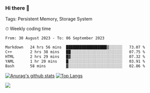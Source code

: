 ### Hi there 👋

Tags: Persistent Memory, Storage System

<!--

[![Anurag's github stats](https://github-readme-stats.vercel.app/api?username=wwyf)](https://github.com/anuraghazra/github-readme-stats)

[![Anurag's github stats](https://github-readme-stats.vercel.app/api?username=wwyf&count_private=true)](https://github.com/anuraghazra/github-readme-stats)


[![Top Langs](https://github-readme-stats.vercel.app/api/top-langs/?username=wwyf&count_private=true&&hide=jupyter%20notebook,html)](https://github.com/anuraghazra/github-readme-stats)



-->


⏱ Weekly coding time

<!--START_SECTION:waka-->

```txt
From: 30 August 2023 - To: 06 September 2023

Markdown   24 hrs 56 mins  ██████████████████▒░░░░░░   73.07 %
C++        2 hrs 38 mins   ██░░░░░░░░░░░░░░░░░░░░░░░   07.75 %
HTML       2 hrs 29 mins   █▓░░░░░░░░░░░░░░░░░░░░░░░   07.32 %
YAML       1 hr 20 mins    █░░░░░░░░░░░░░░░░░░░░░░░░   03.91 %
Bash       58 mins         ▓░░░░░░░░░░░░░░░░░░░░░░░░   02.86 %
```

<!--END_SECTION:waka-->



[![Anurag's github stats](https://github-readme-stats.vercel.app/api?username=wwyf&count_private=true&show_icons=true&hide_border=true)](https://github.com/anuraghazra/github-readme-stats) [![Top Langs](https://github-readme-stats.vercel.app/api/top-langs/?username=wwyf&count_private=true&hide=jupyter%20notebook,html,OpenEdge%20ABL&langs_count=10&layout=compact&hide_border=true)](https://github.com/anuraghazra/github-readme-stats)

<!--

[![willianrod's wakatime stats](https://github-readme-stats.vercel.app/api/wakatime?username=wwyf)](https://github.com/anuraghazra/github-readme-stats)


-->

![](https://hit.yhype.me/github/profile?user_id=23121291)
